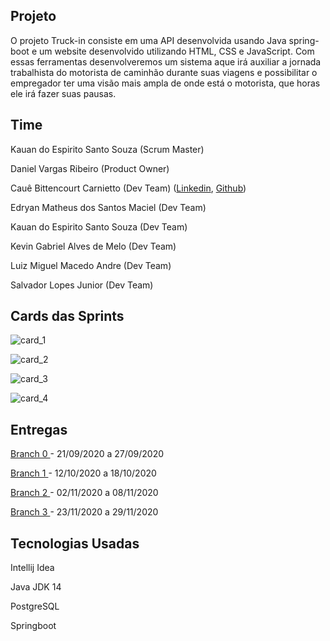 
## Projeto

O projeto Truck-in consiste em uma API desenvolvida usando Java spring-boot e um website desenvolvido utilizando HTML, CSS e JavaScript. Com essas ferramentas desenvolveremos um sistema aque irá auxiliar a jornada trabalhista do motorista de caminhão durante suas viagens e possibilitar o empregador ter uma visão mais ampla de onde está o motorista, que horas ele irá fazer suas pausas.

## Time

Kauan do Espirito Santo Souza (Scrum Master)

Daniel Vargas Ribeiro (Product Owner)

Cauê Bittencourt Carnietto (Dev Team)
([Linkedin](https://www.linkedin.com/in/cau%C3%AA-bittencourt-carnietto-917951103/),
[Github](https://github.com/cacauisadog))

Edryan Matheus dos Santos Maciel (Dev Team)

Kauan do Espirito Santo Souza (Dev Team)

Kevin Gabriel Alves de Melo (Dev Team)

Luiz Miguel Macedo Andre (Dev Team)

Salvador Lopes Junior (Dev Team)


## Cards das Sprints

![card_1](https://github.com/DanVargaa/Truck-in/blob/master/readme-assets/card%201.jpeg)

![card_2](https://github.com/DanVargaa/Truck-in/blob/master/readme-assets/card%202.jpeg)

![card_3](https://github.com/DanVargaa/Truck-in/blob/master/readme-assets/card%203.jpeg)

![card_4](https://github.com/DanVargaa/Truck-in/blob/master/readme-assets/card%204.jpeg)

## Entregas

<a href='https://github.com/DanVargaa/Truck-in/tree/sprint_0'> Branch 0 </a>-
21/09/2020 a 27/09/2020

<a href='https://github.com/DanVargaa/Truck-in/tree/sprint_1'> Branch 1 </a>-
12/10/2020 a 18/10/2020	


<a href='https://github.com/DanVargaa/Truck-in/tree/sprint_2'> Branch 2 </a>- 
02/11/2020 a 08/11/2020	


<a href='https://github.com/DanVargaa/Truck-in/tree/branch_spring_padrao'> Branch 3 </a>-
23/11/2020 a 29/11/2020

## Tecnologias Usadas

Intellij Idea

Java JDK 14

PostgreSQL

Springboot

